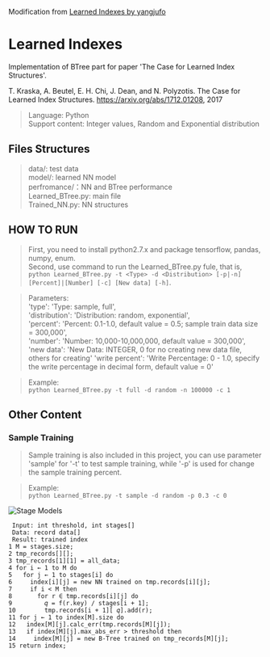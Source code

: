 Modification from [Learned Indexes by yangjufo](https://github.com/yangjufo/Learned-Indexes)

# Learned Indexes
Implementation of BTree part for paper 'The Case for Learned Index Structures'.  

T. Kraska, A. Beutel, E. H. Chi, J. Dean, and N. Polyzotis. The Case for Learned
Index Structures. https://arxiv.org/abs/1712.01208, 2017
>Language: Python  
Support content: Integer values, Random and Exponential distribution

## Files Structures
> data/: test data  
model/: learned NN model  
perfromance/：NN and BTree performance  
Learned_BTree.py: main file  
Trained_NN.py: NN structures

## HOW TO RUN
> First, you need to install python2.7.x and package tensorflow, pandas, numpy, enum.   
Second, use command to run the Learned_BTree.py fule, that is,  
```python Learned_BTree.py -t <Type> -d <Distribution> [-p|-n] [Percent]|[Number] [-c] [New data] [-h]```.  
  
>Parameters:  
'type': 'Type: sample, full',  
'distribution': 'Distribution: random, exponential',  
'percent': 'Percent: 0.1-1.0, default value = 0.5; sample train data size = 300,000',  
'number': 'Number: 10,000-10,000,000, default value = 300,000',  
'new data': 'New Data: INTEGER, 0 for no creating new data file, others for creating' 
'write percent': 'Write Percentage: 0 - 1.0, specify the write percentage in decimal form, default value = 0' 
  
>Example:  
```python Learned_BTree.py -t full -d random -n 100000 -c 1```  
  

## Other Content
### Sample Training
> Sample training is also included in this project, you can use parameter 'sample' for '-t' to test sample training, while '-p' is used for change the sample training percent.  
  
>Example:  
```python Learned_BTree.py -t sample -d random -p 0.3 -c 0```

![Stage Models](https://github.com/yangjufo/Learned-Indexes/blob/master/about/models.PNG)
``` 
 Input: int threshold, int stages[]
 Data: record data[]
 Result: trained index
1 M = stages.size;
2 tmp_records[][];
3 tmp_records[1][1] = all_data;
4 for i ← 1 to M do
5   for j ← 1 to stages[i] do
6     index[i][j] = new NN trained on tmp.records[i][j];
7     if i < M then
8       for r ∈ tmp.records[i][j] do
9         𝑞 = f(r.key) / stages[i + 1];
10        tmp.records[i + 1][ 𝑞].add(r);
11 for j ← 1 to index[M].size do
12   index[M][j].calc_err(tmp.records[M][j]);
13   if index[M][j].max_abs_err > threshold then
14     index[M][j] = new B-Tree trained on tmp_records[M][j];
15 return index;
```

